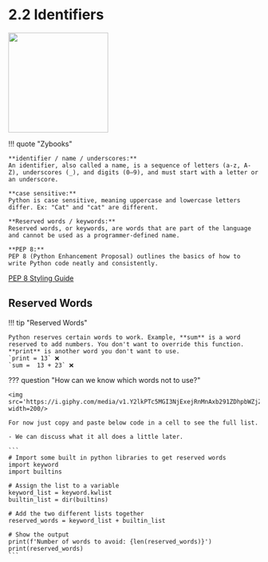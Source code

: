 # 2.2 Identifiers  

<img src='https://i.giphy.com/media/v1.Y2lkPTc5MGI3NjExaWN2bHRhdWRmbGRtY2Q1NGxmZG91dHYxcGd1MmRhc3QxaXVxcmV3aSZlcD12MV9pbnRlcm5hbF9naWZfYnlfaWQmY3Q9Zw/VGVwLultLZjrrssAak/giphy.gif' width=200/> 

!!! quote "Zybooks"  

    **identifier / name / underscores:**
    An identifier, also called a name, is a sequence of letters (a-z, A-Z), underscores (_), and digits (0–9), and must start with a letter or an underscore.  

    **case sensitive:**
    Python is case sensitive, meaning uppercase and lowercase letters differ. Ex: "Cat" and "cat" are different.  

    **Reserved words / keywords:**
    Reserved words, or keywords, are words that are part of the language and cannot be used as a programmer-defined name.  

    **PEP 8:**
    PEP 8 (Python Enhancement Proposal) outlines the basics of how to write Python code neatly and consistently.  

[PEP 8 Styling Guide](https://peps.python.org/pep-0008/#introduction)

## Reserved Words  

!!! tip "Reserved Words"

    Python reserves certain words to work. Example, **sum** is a word reserved to add numbers. You don't want to override this function. **print** is another word you don't want to use.  
    `print = 13` ❌  
    `sum =  13 + 23` ❌  

??? question "How can we know which words not to use?"

    <img src='https://i.giphy.com/media/v1.Y2lkPTc5MGI3NjExejRnMnAxb291ZDhpbWZjZmJ6a2Z1dzllZG9wcXZudTBkYmZ1N3p0eCZlcD12MV9pbnRlcm5hbF9naWZfYnlfaWQmY3Q9Zw/WsAV8ezcZPhD91uixj/giphy.gif' width=200/>    

    For now just copy and paste below code in a cell to see the full list.  

    - We can discuss what it all does a little later.  

    ```
    # Import some built in python libraries to get reserved words
    import keyword
    import builtins

    # Assign the list to a variable
    keyword_list = keyword.kwlist
    builtin_list = dir(builtins)

    # Add the two different lists together
    reserved_words = keyword_list + builtin_list

    # Show the output
    print(f'Number of words to avoid: {len(reserved_words)}')
    print(reserved_words)
    ```